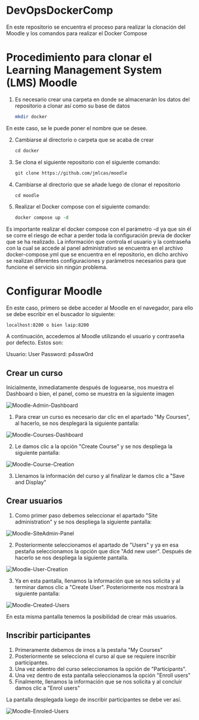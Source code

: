 # DevOpsDockerComp
En este repositorio se encuentra el proceso para realizar la clonación del Moodle y los comandos para realizar el Docker Compose

# Procedimiento para clonar el Learning Management System (LMS) Moodle

1. Es necesario crear una carpeta en donde se almacenarán los datos del repositorio a clonar así como su base de datos

    ```perl
    mkdir docker
    ```

En este caso, se le puede poner el nombre que se desee.

2. Cambiarse al directorio o carpeta que se acaba de crear

     ```perl
    cd docker
    ```

3. Se clona el siguiente repositorio con el siguiente comando:

    ```perl
    git clone https://github.com/jmlcas/moodle
    ```

4. Cambiarse al directorio que se añade luego de clonar el repositorio

   ```perl
   cd moodle
   ```

5. Realizar el Docker compose con el siguiente comando:

   ```perl
   docker compose up -d
   ```

Es importante realizar el docker compose con el parámetro -d ya que sin él se corre el riesgo de echar a perder toda la configuración previa de docker que se ha realizado. La información que controla el usuario y la contraseña con la cual se accede al panel administrativo se encuentra en el archivo docker-compose.yml que se encuentra en el repositorio, en dicho archivo se realizan diferentes configuraciones y parámetros necesarios para que funcione el servicio sin ningún problema.

# Configurar Moodle

En este caso, primero se debe acceder al Moodle en el navegador, para ello se debe escribir en el buscador lo siguiente:

    localhost:8200 o bien laip:8200
    
A continuación, accedemos al Moodle utilizando el usuario y contraseña por defecto. Estos son:

Usuario: User
Password: p4ssw0rd

## Crear un curso

Inicialmente, inmediatamente después de loguearse, nos muestra el Dashboard o bien, el panel, como se muestra en la siguiente imagen

![Moodle-Admin-Dashboard](imgs/adminPanel.jpg)

1. Para crear un curso es necesario dar clic en el apartado "My Courses", al hacerlo, se nos desplegará la siguiente pantalla:

![Moodle-Courses-Dashboard](imgs/coursesSection.png)

2. Le damos clic a la opción "Create Course" y se nos despliega la siguiente pantalla:

![Moodle-Course-Creation](imgs/courseCreation.jpg)

3. Llenamos la información del curso y al finalizar le damos clic a "Save and Display"

## Crear usuarios

1. Como primer paso debemos seleccionar el apartado "Site administration" y se nos despliega la siguiente pantalla:

![Moodle-SiteAdmin-Panel](imgs/siteAdminPanel.png)

2. Posteriormente seleccionamos el apartado de "Users" y ya en esa pestaña seleccionamos la opción que dice "Add new user". Después de hacerlo se nos despliega la siguiente pantalla.

![Moodle-User-Creation](imgs/userCreation.jpg)

3. Ya en esta pantalla, llenamos la información que se nos solicita y al terminar damos clic a "Create User". Posteriormente nos mostrará la siguiente pantalla:

![Moodle-Created-Users](imgs/createdUsers.png)

En esta misma pantalla tenemos la posibilidad de crear más usuarios.

## Inscribir participantes

1. Primeramente debemos de irnos a la pestaña "My Courses"
2. Posteriormente se selecciona el curso al que se requiere inscribir participantes.
3. Una vez adentro del curso seleccionamos la opción de "Participants".
4. Una vez dentro de esta pantalla seleccionamos la opción "Enroll users"
5. Finalmente, llenamos la información que se nos solicita y al concluir damos clic a "Enrol users"

La pantalla desplegada luego de inscribir participantes se debe ver así.

![Moodle-Enroled-Users](imgs/enroledUsers.jpg)






